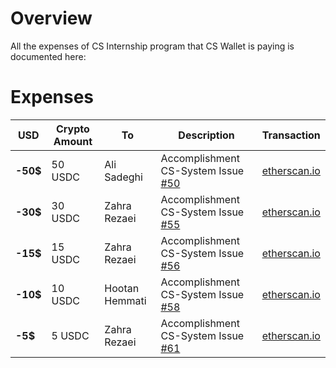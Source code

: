 # Overview
All the expenses of CS Internship program that CS Wallet is paying is documented here:

# Expenses

| USD | Crypto Amount | To | Description | Transaction |
|--   |--             |--  |--           |--             |
| **-50$** | 50 USDC   | Ali Sadeghi | Accomplishment CS-System Issue [#50](https://github.com/cs-internship/cs-system/issues/50)| [etherscan.io](https://etherscan.io/tx/0x2b36df90befd4877699025f006972cabb5df3d400b740ac9c5f8fd2ecefbbd6c)
| **-30$** | 30 USDC   | Zahra Rezaei | Accomplishment CS-System Issue [#55](https://github.com/cs-internship/cs-system/issues/55)| [etherscan.io](https://etherscan.io/tx/0x68aca7341a1b035ad5ad4205a0c3cb2948551ec86d823bb6846d751e790ca1fa)
| **-15$** | 15 USDC   | Zahra Rezaei | Accomplishment CS-System Issue [#56](https://github.com/cs-internship/cs-system/issues/56)| [etherscan.io](https://etherscan.io/tx/0x0e990ffd784eac0c297fde26304e8a385a7bbae7de4699865ceed9c1c88c0e40)
| **-10$** | 10 USDC   | Hootan Hemmati | Accomplishment CS-System Issue [#58](https://github.com/cs-internship/cs-system/issues/58)| [etherscan.io](https://etherscan.io/tx/0x748f6c1f7710b96f715cc42bf03f25a1205c5e59af9167aefc8d7e07fea2ab24)
| **-5$** | 5 USDC   | Zahra Rezaei | Accomplishment CS-System Issue [#61](https://github.com/cs-internship/cs-system/issues/61)| [etherscan.io](https://etherscan.io/tx/0xc985ad88357ab7d47c953b4a0f2cc436faa71f518dead78e51de6d9afd850528)


